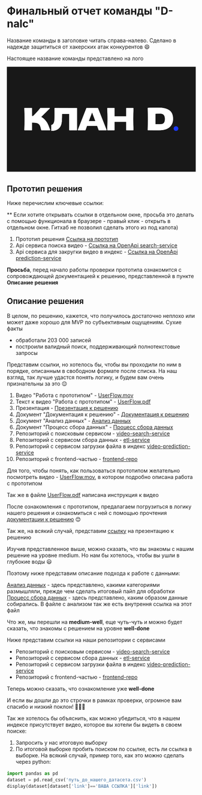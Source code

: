 # Финальный отчет команды "D-nalc"

Название команды в заголовке  читать справа-налево. Сделано в надежде защититься от хакерских атак конкурентов 😄

Настоящее название команды представлено на лого

<div id="header" align="center">
  <img src="./logo.svg" alt="">
</div>

## Прототип решения
Ниже перечислим ключевые ссылки:

** Если хотите открывать ссылки в отдельном окне, просьба это делать с помощью функционала в браузере - правый клик - открыть в отдельном окне. Гитхаб не позволил сделать этого из под капота)

1. Прототип решения [Ссылка на прототип](http://87.242.93.110/)
2. Api сервиса поиска видео - [Ссылка на OpenApi search-service](http://178.170.242.192:30042/docs)
3. Api сервиса для закругки видео в индекс - [Ссылка на OpenApi prediction-service](http://178.170.242.192:30043/docs) 

**Просьба**, перед начало работы проверки прототипа ознакомится с сопровождающей документацией к решению, представленной в пункте **Описание решения**

## Описание решения

В целом, по решению, кажется, что получилось достаточно неплохо или может даже хорошо для MVP по субъективным ощущениям. Сухие факты
- обработали 203 000 записей
- построили валидный поиск, поддерживающий полнотекстовые запросы


Представим ссылки, но хотелось бы, чтобы вы проходили по ним в порядке, описанным в свободном формате после списка. На наш взгляд, так лучше удастся понять логику, и будем вам очень признательны за это 😌

1. Видео "Работа с прототипом" - [UserFlow.mov](https://disk.yandex.ru/i/GVAOza133tIS6Q)
2. Текст к видео "Работа с прототипом" - [UserFlow.pdf](UserFlow.pdf)
3. Презентация -  [Презентация к решению](https://disk.yandex.ru/i/NMr5oKbtYO5DCQ)
4. Документ "Документация к решению" - [Документация к решению](https://www.kaggle.com/code/dnikonorov/summary)
5. Документ "Анализ данных" - [Анализ данных](https://www.kaggle.com/code/dnikonorov/data-analysis)
6. Документ "Процесс сбора данных" - [Процесс сбора данных](https://www.kaggle.com/code/dnikonorov/preprocess-description-with-examples/)
7. Репозиторий с поисковым сервисом - [video-search-service](https://github.com/Dnal-c/video-service)
8. Репозиторий с сервисом сбора данных - [etl-service](https://github.com/Dnal-c/etl-process)
9. Репозиторий с сервисом загрузки файла в индекс [video-prediction-service](https://github.com/Dnal-c/video-prediction-service)
10. Репозиторий с frontend-частью - [frontend-repo](https://github.com/Dnal-c/frontend-repo)

Для того, чтобы понять, как пользоваться прототипом желательно посмотреть видео - [UserFlow.mov](https://disk.yandex.ru/i/GVAOza133tIS6Q), в котором подробно описана работа с прототипом

Так же в файле [UserFlow.pdf](UserFlow.pdf) написана инструкция к видео

После ознакомления с прототипом, предалагаем погрузиться в логику нашего решения и ознакомиться с ней с помощью прочтения [документации к решению](https://www.kaggle.com/code/dnikonorov/summary) 😊

Так же, на всякий случай, представим [ссылку](https://disk.yandex.ru/i/NMr5oKbtYO5DCQ) на презентацию к решению 

Изучив представленное выше, можно сказать, что вы знакомы с нашим решение на уровне medium. Но нам бы хотелось, чтобы вы ушли в глубокие воды 😃

Поэтому ниже представим описание подхода к работе с данными:

[Анализ данных](https://www.kaggle.com/code/dnikonorov/data-analysis) - здесь представлено, какими категориями размышляли, прежде чем сделать итоговый пайп для обработки
[Процесс сбора данных](https://www.kaggle.com/code/dnikonorov/preprocess-description-with-examples/) - здесь представлено, каким образом данные собирались. В файле с анализом так же есть внутрення ссылка на этот файл

Что же, мы перешли на **medium-well**, еще чуть-чуть и можно будет сказать, что знакомы с решением на уровне **well-done**

Ниже представим ссылки на наши репозитории с сервисами

- Репозиторий с поисковым сервисом - [video-search-service](https://github.com/Dnal-c/video-service)
- Репозиторий с сервисом сбора данных - [etl-service](https://github.com/Dnal-c/etl-process)
- Репозиторий с сервисом загрузки файла в индекс [video-prediction-service](https://github.com/Dnal-c/video-prediction-service)
- Репозиторий с frontend-частью - [frontend-repo](https://github.com/Dnal-c/frontend-repo)

Теперь можно сказать, что ознакомление уже **well-done** 

И если вы дошли до это строчки в рамках проверки, огромное вам спасибо и низкий поклон! 🙏🙏🙏

Так же хотелось бы объяснить, как можно убедиться, что в нашем индексе присутствует видео, которое вы хотели бы видеть в своем поиске:
1. Запросить у нас итоговую выборку
2. По итоговой выборке пробить поиском по ссылке, есть ли ссылка в выборке. На всякий случай, пример того, как это можно сделать через python:

```python
import pandas as pd
dataset = pd.read_csv('путь_до_нашего_датасета.csv')
display(dataset[dataset['link']=='ВАША ССЫЛКА']['link'])
```

